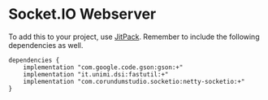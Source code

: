 # Socket.IO Webserver

To add this to your project, use [JitPack](https://jitpack.io/#jonafanho/Socket.IO-Webserver/-SNAPSHOT). Remember to include the following dependencies as well.

```
dependencies {
	implementation "com.google.code.gson:gson:+"
	implementation "it.unimi.dsi:fastutil:+"
	implementation "com.corundumstudio.socketio:netty-socketio:+"
}
```
